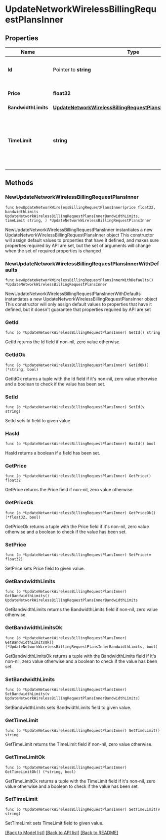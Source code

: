 # UpdateNetworkWirelessBillingRequestPlansInner

## Properties

Name | Type | Description | Notes
------------ | ------------- | ------------- | -------------
**Id** | Pointer to **string** | The id of the pricing plan to update. | [optional] 
**Price** | **float32** | The price of the billing plan. | 
**BandwidthLimits** | [**UpdateNetworkWirelessBillingRequestPlansInnerBandwidthLimits**](UpdateNetworkWirelessBillingRequestPlansInnerBandwidthLimits.md) |  | 
**TimeLimit** | **string** | The time limit of the pricing plan in minutes. Can be &#39;1 hour&#39;, &#39;1 day&#39;, &#39;1 week&#39;, or &#39;30 days&#39;. | 

## Methods

### NewUpdateNetworkWirelessBillingRequestPlansInner

`func NewUpdateNetworkWirelessBillingRequestPlansInner(price float32, bandwidthLimits UpdateNetworkWirelessBillingRequestPlansInnerBandwidthLimits, timeLimit string, ) *UpdateNetworkWirelessBillingRequestPlansInner`

NewUpdateNetworkWirelessBillingRequestPlansInner instantiates a new UpdateNetworkWirelessBillingRequestPlansInner object
This constructor will assign default values to properties that have it defined,
and makes sure properties required by API are set, but the set of arguments
will change when the set of required properties is changed

### NewUpdateNetworkWirelessBillingRequestPlansInnerWithDefaults

`func NewUpdateNetworkWirelessBillingRequestPlansInnerWithDefaults() *UpdateNetworkWirelessBillingRequestPlansInner`

NewUpdateNetworkWirelessBillingRequestPlansInnerWithDefaults instantiates a new UpdateNetworkWirelessBillingRequestPlansInner object
This constructor will only assign default values to properties that have it defined,
but it doesn't guarantee that properties required by API are set

### GetId

`func (o *UpdateNetworkWirelessBillingRequestPlansInner) GetId() string`

GetId returns the Id field if non-nil, zero value otherwise.

### GetIdOk

`func (o *UpdateNetworkWirelessBillingRequestPlansInner) GetIdOk() (*string, bool)`

GetIdOk returns a tuple with the Id field if it's non-nil, zero value otherwise
and a boolean to check if the value has been set.

### SetId

`func (o *UpdateNetworkWirelessBillingRequestPlansInner) SetId(v string)`

SetId sets Id field to given value.

### HasId

`func (o *UpdateNetworkWirelessBillingRequestPlansInner) HasId() bool`

HasId returns a boolean if a field has been set.

### GetPrice

`func (o *UpdateNetworkWirelessBillingRequestPlansInner) GetPrice() float32`

GetPrice returns the Price field if non-nil, zero value otherwise.

### GetPriceOk

`func (o *UpdateNetworkWirelessBillingRequestPlansInner) GetPriceOk() (*float32, bool)`

GetPriceOk returns a tuple with the Price field if it's non-nil, zero value otherwise
and a boolean to check if the value has been set.

### SetPrice

`func (o *UpdateNetworkWirelessBillingRequestPlansInner) SetPrice(v float32)`

SetPrice sets Price field to given value.


### GetBandwidthLimits

`func (o *UpdateNetworkWirelessBillingRequestPlansInner) GetBandwidthLimits() UpdateNetworkWirelessBillingRequestPlansInnerBandwidthLimits`

GetBandwidthLimits returns the BandwidthLimits field if non-nil, zero value otherwise.

### GetBandwidthLimitsOk

`func (o *UpdateNetworkWirelessBillingRequestPlansInner) GetBandwidthLimitsOk() (*UpdateNetworkWirelessBillingRequestPlansInnerBandwidthLimits, bool)`

GetBandwidthLimitsOk returns a tuple with the BandwidthLimits field if it's non-nil, zero value otherwise
and a boolean to check if the value has been set.

### SetBandwidthLimits

`func (o *UpdateNetworkWirelessBillingRequestPlansInner) SetBandwidthLimits(v UpdateNetworkWirelessBillingRequestPlansInnerBandwidthLimits)`

SetBandwidthLimits sets BandwidthLimits field to given value.


### GetTimeLimit

`func (o *UpdateNetworkWirelessBillingRequestPlansInner) GetTimeLimit() string`

GetTimeLimit returns the TimeLimit field if non-nil, zero value otherwise.

### GetTimeLimitOk

`func (o *UpdateNetworkWirelessBillingRequestPlansInner) GetTimeLimitOk() (*string, bool)`

GetTimeLimitOk returns a tuple with the TimeLimit field if it's non-nil, zero value otherwise
and a boolean to check if the value has been set.

### SetTimeLimit

`func (o *UpdateNetworkWirelessBillingRequestPlansInner) SetTimeLimit(v string)`

SetTimeLimit sets TimeLimit field to given value.



[[Back to Model list]](../README.md#documentation-for-models) [[Back to API list]](../README.md#documentation-for-api-endpoints) [[Back to README]](../README.md)


